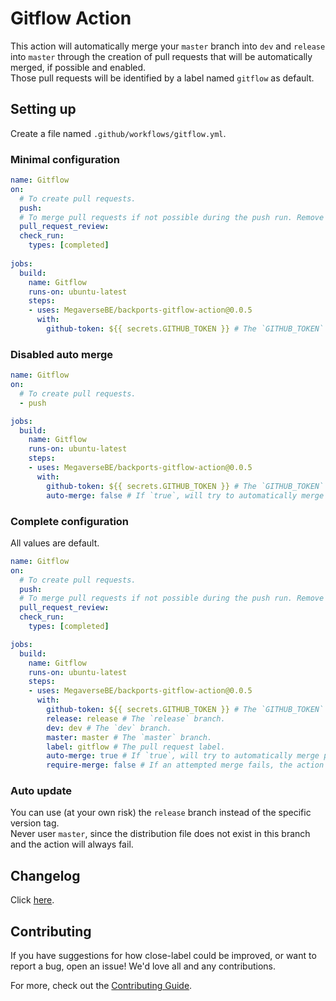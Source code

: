 # Gitflow Action
This action will automatically merge your `master` branch into `dev` and `release` into `master` through the creation of pull requests that will be automatically merged, if possible and enabled.  
Those pull requests will be identified by a label named `gitflow` as default.

## Setting up
Create a file named `.github/workflows/gitflow.yml`.

### Minimal configuration
```yml
name: Gitflow
on: 
  # To create pull requests.
  push:
  # To merge pull requests if not possible during the push run. Remove if `auto-merge` is `false`.
  pull_request_review:
  check_run:
    types: [completed]
    
jobs:
  build:
    name: Gitflow
    runs-on: ubuntu-latest
    steps:
    - uses: MegaverseBE/backports-gitflow-action@0.0.5
      with:
        github-token: ${{ secrets.GITHUB_TOKEN }} # The `GITHUB_TOKEN` secret.
```

### Disabled auto merge
```yml
name: Gitflow
on: 
  # To create pull requests.
  - push 

jobs:
  build:
    name: Gitflow
    runs-on: ubuntu-latest
    steps:
    - uses: MegaverseBE/backports-gitflow-action@0.0.5
      with:
        github-token: ${{ secrets.GITHUB_TOKEN }} # The `GITHUB_TOKEN` secret.
        auto-merge: false # If `true`, will try to automatically merge the pull requests.
```

### Complete configuration
All values are default.
```yml
name: Gitflow
on: 
  # To create pull requests.
  push:
  # To merge pull requests if not possible during the push run. Remove if `auto-merge` is `false`.
  pull_request_review:
  check_run:
    types: [completed]

jobs:
  build:
    name: Gitflow
    runs-on: ubuntu-latest
    steps:
    - uses: MegaverseBE/backports-gitflow-action@0.0.5
      with:
        github-token: ${{ secrets.GITHUB_TOKEN }} # The `GITHUB_TOKEN` secret.
        release: release # The `release` branch.
        dev: dev # The `dev` branch.
        master: master # The `master` branch.
        label: gitflow # The pull request label.
        auto-merge: true # If `true`, will try to automatically merge pull requests. Can also be set to `pull_request_review`, `check_run`, `push`, or a comma-separated combination of these values to only merge when handling the named events.
        require-merge: false # If an attempted merge fails, the action is considered to have failed.
```

### Auto update
You can use (at your own risk) the `release` branch instead of the specific version tag.  
Never user `master`, since the distribution file does not exist in this branch and the action will always fail.

## Changelog
Click [here](CHANGELOG.md).

## Contributing
If you have suggestions for how close-label could be improved, or want to report a bug, open an issue! We'd love all and any contributions.

For more, check out the [Contributing Guide](CONTRIBUTING.md).
